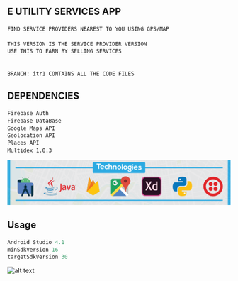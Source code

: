 
## E UTILITY SERVICES APP

```bash
FIND SERVICE PROVIDERS NEAREST TO YOU USING GPS/MAP

THIS VERSION IS THE SERVICE PROVIDER VERSION
USE THIS TO EARN BY SELLING SERVICES


BRANCH: itr1 CONTAINS ALL THE CODE FILES
```

## DEPENDENCIES

```bash
Firebase Auth
Firebase DataBase
Google Maps API
Geolocation API
Places API
Multidex 1.0.3
```

![alt text](https://github.com/RundownCactus/eusa-sp/blob/iteration1/lower.png?raw=true)

## Usage

```python
Android Studio 4.1
minSdkVersion 16
targetSdkVersion 30
```
![alt text](https://github.com/RundownCactus/eusa-sp/blob/iteration1/upper.png?raw=true)
